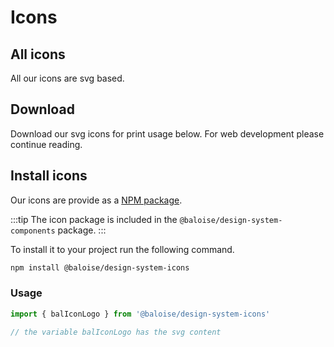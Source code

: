 # Icons

## All icons

All our icons are svg based.

<ClientOnly>
  <docs-icons></docs-icons>
</ClientOnly>

## Download

Download our svg icons for print usage below. For web development please continue reading.

<ClientOnly>
<docs-link-box title="icons.zip" subtitle="Our svg icons" link="/assets/download/icons.zip" ></docs-link-box>
</ClientOnly>

## Install icons

Our icons are provide as a [NPM package](https://www.npmjs.com/package/@baloise/design-system-icons).

:::tip
The icon package is included in the `@baloise/design-system-components` package.
:::

To install it to your project run the following command.

```bash
npm install @baloise/design-system-icons
```

### Usage

```typescript
import { balIconLogo } from '@baloise/design-system-icons'

// the variable balIconLogo has the svg content
```

